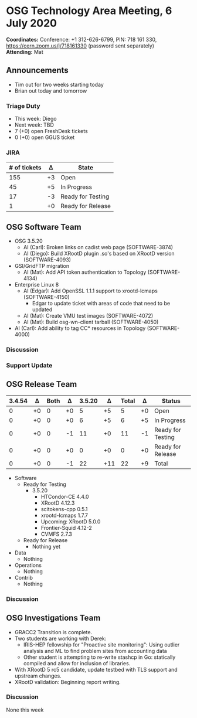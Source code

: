 # OSG Technology Area Meeting, 6 July 2020

**Coordinates:** Conference: +1 312-626-6799, PIN: 718 161 330, <https://cern.zoom.us/j/718161330> (password sent separately)  
**Attending:**   Mat


## Announcements

-   Tim out for two weeks starting today
-   Brian out today and tomorrow


### Triage Duty

-   This week: Diego
-   Next week: TBD
-   7 (+0) open FreshDesk tickets
-   0 (+0) open GGUS ticket


### JIRA

| # of tickets | &Delta; | State             |
|------------- |-------- |------------------ |
| 155          | +3      | Open              |
| 45           | +5      | In Progress       |
| 17           | -3      | Ready for Testing |
| 1            | +0      | Ready for Release |


## OSG Software Team

-   OSG 3.5.20
    -   AI (Carl): Broken links on cadist web page (SOFTWARE-3874)
    -   AI (Diego): Build XRootD plugin .so's based on XRootD version (SOFTWARE-4093)
-   GSI/GridFTP migration
    -   AI (Mat): Add API token authentication to Topology (SOFTWARE-4134)
-   Enterprise Linux 8
    -   AI (Edgar): Add OpenSSL 1.1.1 support to xrootd-lcmaps (SOFTWARE-4150)
        - Edgar to update ticket with areas of code that need to be updated
    -   AI (Mat): Create VMU test images (SOFTWARE-4072)
    -   AI (Mat): Build osg-wn-client tarball (SOFTWARE-4050)
-   AI (Carl): Add ability to tag CC\* resources in Topology (SOFTWARE-4000)


### Discussion



### Support Update





## OSG Release Team

| 3.4.54 | &Delta; | Both | &Delta; | 3.5.20 | &Delta; | Total | &Delta; | Status            |
| ------ | ------- | ---- | ------- | ------ | ------- | ----- | ------- | ----------------- |
| 0      | +0      | 0    | +0      | 5      | +5      | 5     | +0      | Open              |
| 0      | +0      | 0    | +0      | 6      | +5      | 6     | +5      | In Progress       |
| 0      | +0      | 0    | -1      | 11     | +0      | 11    | -1      | Ready for Testing |
| 0      | +0      | 0    | +0      | 0      | +0      | 0     | +0      | Ready for Release |
| 0      | +0      | 0    | -1      | 22     | +11     | 22    | +9      | Total             |

-   Software
    -   Ready for Testing
        -   3.5.20
            -   HTCondor-CE 4.4.0
            -   XRootD 4.12.3
            -   scitokens-cpp 0.5.1
            -   xrootd-lcmaps 1.7.7
            -   Upcoming: XRootD 5.0.0
            -   Frontier-Squid 4.12-2
            -   CVMFS 2.7.3
    -   Ready for Release
        -   Nothing yet
-   Data
    -   Nothing
-   Operations
    -   Nothing
-   Contrib
    -   Nothing


### Discussion


## OSG Investigations Team

-   GRACC2 Transition is complete.
-   Two students are working with Derek:
    - IRIS-HEP fellowship for "Proactive site monitoring": Using outlier analysis and ML to find problem sites from accounting data
    - Other student is attempting to re-write stashcp in Go: statically compiled and allow for inclusion of libraries.
-   With XRootD 5 rc5 candidate, update testbed with TLS support and upstream changes.
-   XRootD validation: Beginning report writing.


### Discussion

None this week
